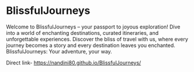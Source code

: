 # BlissfulJourneys

Welcome to BlissfulJourneys – your passport to joyous exploration! Dive into a world of enchanting destinations, curated itineraries, and unforgettable experiences. Discover the bliss of travel with us, where every journey becomes a story and every destination leaves you enchanted. BlissfulJourneys: Your adventure, your way.

Direct link- https://nandini80.github.io/BlissfulJourneys/
